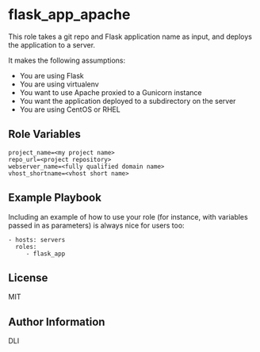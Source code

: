 # flask_app_apache

This role takes a git repo and Flask application name as input, and deploys
the application to a server.

It makes the following assumptions:

 * You are using Flask
 * You are using virtualenv
 * You want to use Apache proxied to a Gunicorn instance
 * You want the application deployed to a subdirectory on the server
 * You are using CentOS or RHEL

## Role Variables

    project_name=<my project name>
    repo_url=<project repository>
    webserver_name=<fully qualified domain name>
    vhost_shortname=<vhost short name>
    

## Example Playbook

Including an example of how to use your role (for instance, with variables passed in as parameters) is always nice for users too:

    - hosts: servers
      roles:
         - flask_app

## License

MIT

## Author Information

DLI
